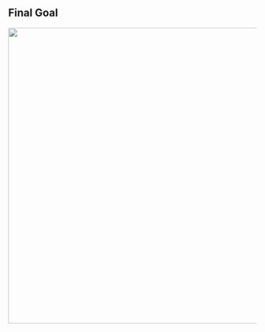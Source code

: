## Final Goal<br/>
<img src="https://github.com/strange-waterdeer/aws_3_tier/assets/170915289/44316ed5-448a-4ac1-8c31-50873af27dc8" height="600"/>

